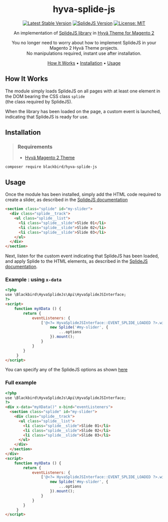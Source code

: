 <!-- markdownlint-configure-file {
  "MD013": {
    "code_blocks": false,
    "tables": false
  },
  "MD033": false,
  "MD041": false
} -->

<div align="center">
  
# hyva-splide-js

[![Latest Stable Version](https://img.shields.io/badge/version-1.0.0-blue)](https://packagist.org/packages/blackbird/hyva-splide-js)
[![SplideJS Version](https://img.shields.io/badge/splidejs-4.1.3-purple)](https://github.com/Splidejs/splide/releases/tag/v4.1.3)
[![License: MIT](https://img.shields.io/github/license/blackbird-agency/hyva-splide-js.svg)](./LICENSE)


An implementation of [SplideJS library](https://splidejs.com/) in [Hyvä Theme for Magento 2](https://www.hyva.io/hyva-themes-license.html)

You no longer need to worry about how to implement SplideJS in your Magento 2 Hyvä Theme projects.</br>
No manipulations required, instant use after installation.

[How It Works](#how-it-works) •
[Installation](#installation) •
[Usage](#usage)

</div>

## How It Works

The module simply loads SplideJS on all pages with at least one element in the DOM bearing the CSS class `splide`</br>
(the class required by SplideJS).

When the library has been loaded on the page, a custom event is launched, indicating that SplideJS is ready for use.

## Installation

> ### Requirements
> - [Hyvä Magento 2 Theme](https://www.hyva.io/hyva-themes-license.html)

```
composer require blackbird/hyva-splide-js
```

## Usage

Once the module has been installed, simply add the HTML code required to create a slider, as described in the [SplideJS documentation](https://splidejs.com/guides/getting-started/#html)
```html
<section class="splide" id="my-slider">
  <div class="splide__track">
    <ul class="splide__list">
      <li class="splide__slide">Slide 01</li>
      <li class="splide__slide">Slide 02</li>
      <li class="splide__slide">Slide 03</li>
    </ul>
  </div>
</section>
```

Next, listen for the custom event indicating that SplideJS has been loaded, and apply Splide to the HTML elements, as described in the [SplideJS documentation](https://splidejs.com/guides/getting-started/#applying-splide).

### Example : using `x-data`

```html
<?php
use \Blackbird\HyvaSplideJs\Api\HyvaSplideJSInterface;
?>
<script>
    function myXData () {
        return {
            eventListeners: {
                ['@<?= HyvaSplideJSInterface::EVENT_SPLIDE_LOADED ?>.window']() {
                    new Splide('#my-slider', {
                        ...options
                    }).mount();
                }
            }
        }
     }
</script>
```

You can specify any of the SplideJS options as shown [here](https://splidejs.com/guides/options/)

### Full example

```html
<?php
use \Blackbird\HyvaSplideJs\Api\HyvaSplideJSInterface;
?>
<div x-data="myXData()" x-bind="eventListeners">
  <section class="splide" id="my-slider">
    <div class="splide__track">
      <ul class="splide__list">
        <li class="splide__slide">Slide 01</li>
        <li class="splide__slide">Slide 02</li>
        <li class="splide__slide">Slide 03</li>
      </ul>
    </div>
  </section>
</div>
<script>
    function myXData () {
        return {
            eventListeners: {
                ['@<?= HyvaSplideJSInterface::EVENT_SPLIDE_LOADED ?>.window']() {
                    new Splide('#my-slider', {
                        ...options
                    }).mount();
                }
            }
        }
     }
</script>
```
